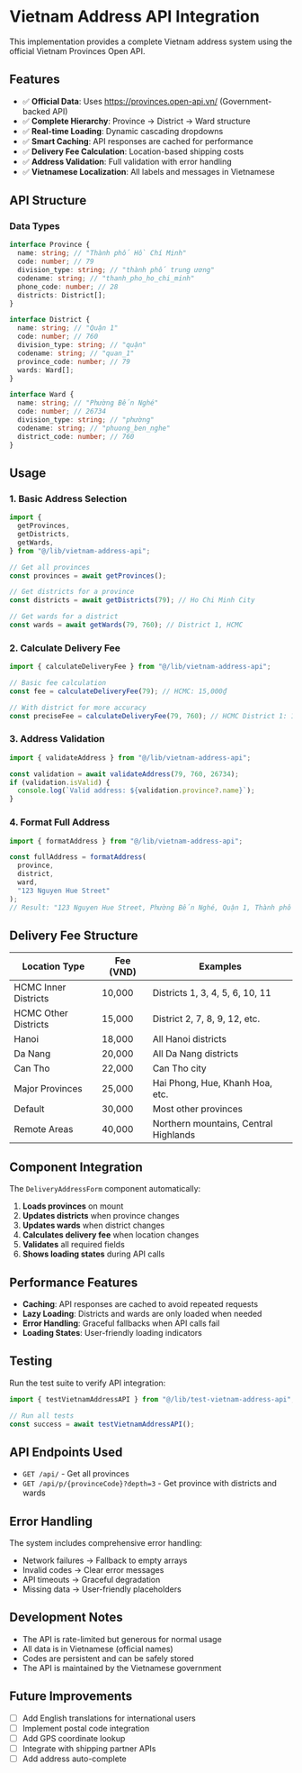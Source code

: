 # Vietnam Address API Integration

This implementation provides a complete Vietnam address system using the official Vietnam Provinces Open API.

## Features

- ✅ **Official Data**: Uses https://provinces.open-api.vn/ (Government-backed API)
- ✅ **Complete Hierarchy**: Province → District → Ward structure
- ✅ **Real-time Loading**: Dynamic cascading dropdowns
- ✅ **Smart Caching**: API responses are cached for performance
- ✅ **Delivery Fee Calculation**: Location-based shipping costs
- ✅ **Address Validation**: Full validation with error handling
- ✅ **Vietnamese Localization**: All labels and messages in Vietnamese

## API Structure

### Data Types

```typescript
interface Province {
  name: string; // "Thành phố Hồ Chí Minh"
  code: number; // 79
  division_type: string; // "thành phố trung ương"
  codename: string; // "thanh_pho_ho_chi_minh"
  phone_code: number; // 28
  districts: District[];
}

interface District {
  name: string; // "Quận 1"
  code: number; // 760
  division_type: string; // "quận"
  codename: string; // "quan_1"
  province_code: number; // 79
  wards: Ward[];
}

interface Ward {
  name: string; // "Phường Bến Nghé"
  code: number; // 26734
  division_type: string; // "phường"
  codename: string; // "phuong_ben_nghe"
  district_code: number; // 760
}
```

## Usage

### 1. Basic Address Selection

```typescript
import {
  getProvinces,
  getDistricts,
  getWards,
} from "@/lib/vietnam-address-api";

// Get all provinces
const provinces = await getProvinces();

// Get districts for a province
const districts = await getDistricts(79); // Ho Chi Minh City

// Get wards for a district
const wards = await getWards(79, 760); // District 1, HCMC
```

### 2. Calculate Delivery Fee

```typescript
import { calculateDeliveryFee } from "@/lib/vietnam-address-api";

// Basic fee calculation
const fee = calculateDeliveryFee(79); // HCMC: 15,000₫

// With district for more accuracy
const preciseFee = calculateDeliveryFee(79, 760); // HCMC District 1: 10,000₫
```

### 3. Address Validation

```typescript
import { validateAddress } from "@/lib/vietnam-address-api";

const validation = await validateAddress(79, 760, 26734);
if (validation.isValid) {
  console.log(`Valid address: ${validation.province?.name}`);
}
```

### 4. Format Full Address

```typescript
import { formatAddress } from "@/lib/vietnam-address-api";

const fullAddress = formatAddress(
  province,
  district,
  ward,
  "123 Nguyen Hue Street"
);
// Result: "123 Nguyen Hue Street, Phường Bến Nghé, Quận 1, Thành phố Hồ Chí Minh"
```

## Delivery Fee Structure

| Location Type        | Fee (VND) | Examples                              |
| -------------------- | --------- | ------------------------------------- |
| HCMC Inner Districts | 10,000    | Districts 1, 3, 4, 5, 6, 10, 11       |
| HCMC Other Districts | 15,000    | District 2, 7, 8, 9, 12, etc.         |
| Hanoi                | 18,000    | All Hanoi districts                   |
| Da Nang              | 20,000    | All Da Nang districts                 |
| Can Tho              | 22,000    | Can Tho city                          |
| Major Provinces      | 25,000    | Hai Phong, Hue, Khanh Hoa, etc.       |
| Default              | 30,000    | Most other provinces                  |
| Remote Areas         | 40,000    | Northern mountains, Central Highlands |

## Component Integration

The `DeliveryAddressForm` component automatically:

1. **Loads provinces** on mount
2. **Updates districts** when province changes
3. **Updates wards** when district changes
4. **Calculates delivery fee** when location changes
5. **Validates** all required fields
6. **Shows loading states** during API calls

## Performance Features

- **Caching**: API responses are cached to avoid repeated requests
- **Lazy Loading**: Districts and wards are only loaded when needed
- **Error Handling**: Graceful fallbacks when API calls fail
- **Loading States**: User-friendly loading indicators

## Testing

Run the test suite to verify API integration:

```typescript
import { testVietnamAddressAPI } from "@/lib/test-vietnam-address-api";

// Run all tests
const success = await testVietnamAddressAPI();
```

## API Endpoints Used

- `GET /api/` - Get all provinces
- `GET /api/p/{provinceCode}?depth=3` - Get province with districts and wards

## Error Handling

The system includes comprehensive error handling:

- Network failures → Fallback to empty arrays
- Invalid codes → Clear error messages
- API timeouts → Graceful degradation
- Missing data → User-friendly placeholders

## Development Notes

- The API is rate-limited but generous for normal usage
- All data is in Vietnamese (official names)
- Codes are persistent and can be safely stored
- The API is maintained by the Vietnamese government

## Future Improvements

- [ ] Add English translations for international users
- [ ] Implement postal code integration
- [ ] Add GPS coordinate lookup
- [ ] Integrate with shipping partner APIs
- [ ] Add address auto-complete
